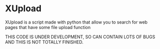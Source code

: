 # XUpload
XUpload is a script made with python that allow you to search for web pages that have some file upload function

THIS CODE IS UNDER DEVELOPMENT, SO CAN CONTAIN LOTS OF BUGS AND THIS IS NOT TOTALLY FINISHED.
